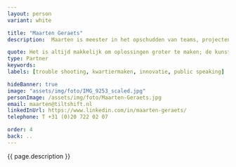 ```yaml
---
layout: person
variant: white

title: "Maarten Geraets"
description:  Maarten is meester in het opschudden van teams, projecten en verwachtingen. Als bestuurskundige doorziet hij processen en legt hij focus op wat kan, in plaats van op wat niet mag. Met zijn achtergrond als acteur maakt hij van elke bijeenkomst een feest-met-een-doel. Hij gaat niets uit de weg dat in de weg van het doel staat. Met zijn 'can do' mentaliteit neemt hij iedereen, van werkvloer tot en met directie, mee in die verandering. Als alle neuzen weer de goede kant opstaan zit zijn klus er op.

quote: Het is altijd makkelijk om oplossingen groter te maken; de kunst is om ze klein te houden
type: Partner
keywords:
labels: [trouble shooting, kwartiermaken, innovatie, public speaking]

hideBanner: true
image: "assets/img/foto/IMG_9253_scaled.jpg"
personImage: /assets/img/foto/Maarten-Geraets.jpg
email: maarten@tiltshift.nl
linkedInUrl: https://www.linkedin.com/in/maarten-geraets/
telephone: T +31 (0)20 722 02 07

order: 4
back: ..
---
```

{{ page.description }}